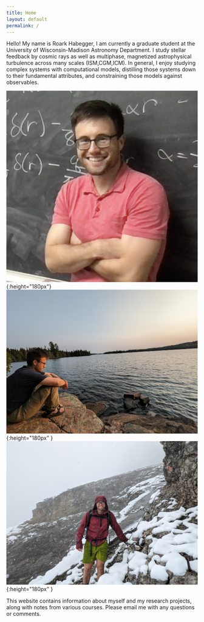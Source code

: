 ```yaml
---
title: Home
layout: default
permalink: /
---
```


Hello! My name is Roark Habegger, I am currently a graduate student at the University of Wisconsin-Madison Astronomy Department. I study stellar feedback by cosmic rays as well as multiphase, magnetized astrophysical turbulence across many scales (ISM,CGM,ICM). In general, I enjoy studying complex systems with computational models, distilling those systems down to their fundamental attributes, and constraining those models against observables.

![chalk > dry erasemarkers](/assets/self.png){:height="180px"}
![watching lakes is fun](/assets/self_ripples.jpg){:height="180px" }
![long hikes are always worth it](/assets/self_snow.jpg){:height="180px" }

This website contains information about myself and my research projects, along with notes from various courses. Please email me with any questions or comments.


<object data="/assets/RoarkCV.pdf" type="application/pdf" width="90%" height=800px>
</object>
